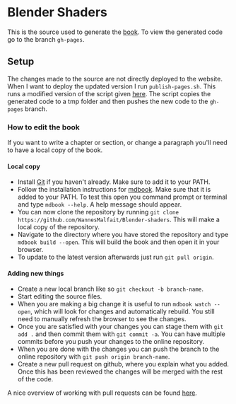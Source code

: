 # Blender Shaders

This is the source used to generate the [book](https://wannesmalfait.github.io/Blender-shaders/). To view the generated code go to the branch `gh-pages`.


## Setup

The changes made to the source are not directly deployed to the website. When I want to deploy the updated version I run `publish-pages.sh`. This runs a modified version of the script given [here](https://rust-lang.github.io/mdBook/continuous-integration.html). The script copies the generated code to a tmp folder and then 
pushes the new code to the `gh-pages` branch.

### How to edit the book

If you want to write a chapter or section, or change a paragraph you'll need to have a local copy of the book.

#### Local copy
- Install [Git](https://git-scm.com/) if you haven't already. Make sure to add it to your PATH.
- Follow the installation instructions for [mdbook](https://github.com/rust-lang/mdBook). Make sure that it is added to your PATH. To test this open you command prompt or terminal and type `mdbook --help`. A help message should appear.
- You can now clone the repository by running `git clone https://github.com/WannesMalfait/Blender-shaders`. This will make a local copy of the repository. 
- Navigate to the directory where you have stored the repository and type `mdbook build --open`. This will build the book and then open it in your browser.
- To update to the latest version afterwards just run `git pull origin`.

#### Adding new things
- Create a new local branch like so `git checkout -b branch-name`. 
- Start editing the source files.
- When you are making a big change it is useful to run `mdbook watch --open`, which will look for changes and automatically rebuild. You still need to manually refresh the browser to see the changes.
- Once you are satisfied with your changes you can stage them with `git add .` and then commit them with `git commit -a`. You can have multiple commits before you push your changes to the online repository.
- When you are done with the changes you can push the branch to the online repository with `git push origin branch-name`. 
- Create a new pull request on github, where you explain what you added. Once this has been reviewed the changes will be merged with the rest of the code.

A nice overview of working with pull requests can be found [here](https://gist.github.com/vlandham/3b2b79c40bc7353ae95a).

